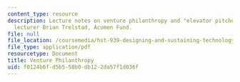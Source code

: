 ```yaml
---
content_type: resource
description: Lecture notes on venture philanthropy and "elevator pitches" with guest
  lecturer Brian Trelstad, Acumen Fund.
file: null
file_location: /coursemedia/hst-939-designing-and-sustaining-technology-innovation-for-global-health-practice-spring-2008/f0124b6fd5b558b0db122da57f1d036f_lecture13.pdf
file_type: application/pdf
resourcetype: Document
title: Venture Philanthropy
uid: f0124b6f-d5b5-58b0-db12-2da57f1d036f
---
```

